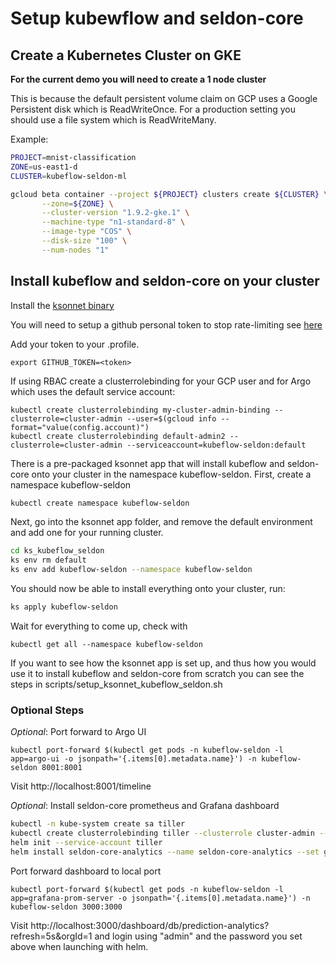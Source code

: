 # Setup kubewflow and seldon-core

## Create a Kubernetes Cluster on GKE

**For the current demo you will need to create a 1 node cluster** 

This is because the default persistent volume claim on GCP uses a Google Persistent disk which is ReadWriteOnce. For a production setting you should use a file system which is ReadWriteMany.

Example: 

```bash
PROJECT=mnist-classification
ZONE=us-east1-d
CLUSTER=kubeflow-seldon-ml

gcloud beta container --project ${PROJECT} clusters create ${CLUSTER} \
       --zone=${ZONE} \
       --cluster-version "1.9.2-gke.1" \
       --machine-type "n1-standard-8" \
       --image-type "COS" \
       --disk-size "100" \
       --num-nodes "1" 
```




## Install kubeflow and seldon-core on your cluster

Install the [ksonnet binary](https://github.com/ksonnet/ksonnet/releases)

You will need to setup a github personal token to stop rate-limiting see [here](https://github.com/ksonnet/ksonnet/blob/master/docs/troubleshooting.md)

Add your token to your .profile.

```
export GITHUB_TOKEN=<token>
```

If using RBAC create a clusterrolebinding for your GCP user and for Argo which uses the default service account:

```
kubectl create clusterrolebinding my-cluster-admin-binding --clusterrole=cluster-admin --user=$(gcloud info --format="value(config.account)")
kubectl create clusterrolebinding default-admin2 --clusterrole=cluster-admin --serviceaccount=kubeflow-seldon:default
```

There is a pre-packaged ksonnet app that will install kubeflow and seldon-core onto your cluster in the namespace kubeflow-seldon. First, create a namespace kubeflow-seldon

```bash
kubectl create namespace kubeflow-seldon
```

Next, go into the ksonnet app folder, and remove the default environment and add one for your running cluster.

```bash
cd ks_kubeflow_seldon
ks env rm default
ks env add kubeflow-seldon --namespace kubeflow-seldon
```

You should now be able to install everything onto your cluster, run:

```bash
ks apply kubeflow-seldon
```

Wait for everything to come up, check with

```
kubectl get all --namespace kubeflow-seldon
```

If you want to see how the ksonnet app is set up, and thus how you would use it to install kubeflow and seldon-core from scratch you can see the steps in scripts/setup_ksonnet_kubeflow_seldon.sh


### Optional Steps

*Optional*: Port forward to Argo UI

```
kubectl port-forward $(kubectl get pods -n kubeflow-seldon -l app=argo-ui -o jsonpath='{.items[0].metadata.name}') -n kubeflow-seldon 8001:8001
```

Visit http://localhost:8001/timeline

*Optional*: Install seldon-core prometheus and Grafana dashboard

```bash
kubectl -n kube-system create sa tiller
kubectl create clusterrolebinding tiller --clusterrole cluster-admin --serviceaccount=kube-system:tiller
helm init --service-account tiller
helm install seldon-core-analytics --name seldon-core-analytics --set grafana_prom_admin_password=password --set persistence.enabled=false --repo https://storage.googleapis.com/seldon-charts --namespace kubeflow-seldon
```

Port forward dashboard to local port

```
kubectl port-forward $(kubectl get pods -n kubeflow-seldon -l app=grafana-prom-server -o jsonpath='{.items[0].metadata.name}') -n kubeflow-seldon 3000:3000
```

Visit http://localhost:3000/dashboard/db/prediction-analytics?refresh=5s&orgId=1 and login using "admin" and the password you set above when launching with helm.

